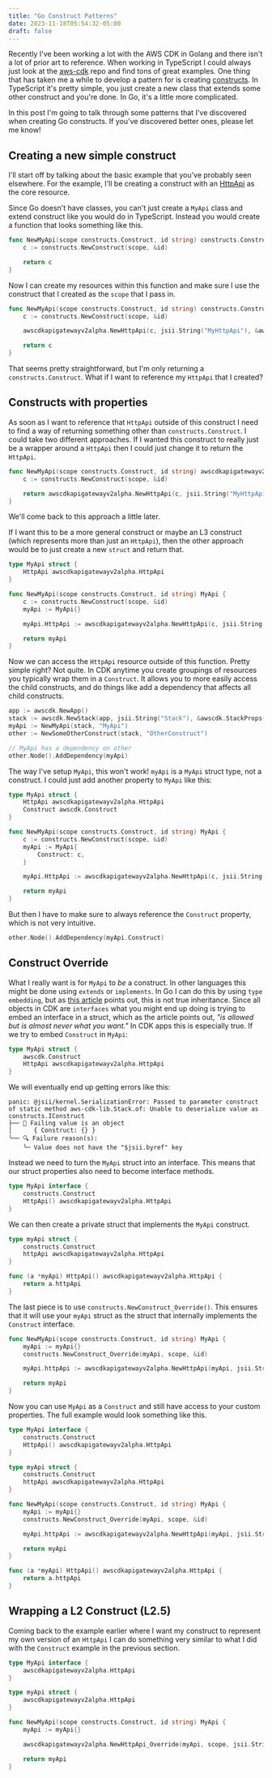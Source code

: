 ```yaml
---
title: "Go Construct Patterns"
date: 2023-11-18T05:54:32-05:00
draft: false
---
```


Recently I've been working a lot with the AWS CDK in Golang and there isn't a
lot of prior art to reference. When working in TypeScript I could always just
look at the [aws-cdk](https://github.com/aws/aws-cdk) repo and find tons of
great examples. One thing that has taken me a while to develop a pattern for is
creating [constructs](https://docs.aws.amazon.com/cdk/v2/guide/constructs.html).
In TypeScript it's pretty simple, you just create a new class that extends some
other construct and you're done. In Go, it's a little more complicated.

In this post I'm going to talk through some patterns that I've discovered when
creating Go constructs. If you've discovered better ones, please let me know!

## Creating a new simple construct

I'll start off by talking about the basic example that you've probably seen
elsewhere. For the example, I'll be creating a construct with an
[HttpApi](https://pkg.go.dev/github.com/aws/aws-cdk-go/awscdkapigatewayv2alpha/v2#HttpApi)
as the core resource.

Since Go doesn't have classes, you can't just create a `MyApi` class and extend
construct like you would do in TypeScript. Instead you would create a function
that looks something like this.

```go
func NewMyApi(scope constructs.Construct, id string) constructs.Construct {
    c := constructs.NewConstruct(scope, &id)

    return c
}
```

Now I can create my resources within this function and make sure I use the
construct that I created as the `scope` that I pass in.

```go
func NewMyApi(scope constructs.Construct, id string) constructs.Construct {
    c := constructs.NewConstruct(scope, &id)

	awscdkapigatewayv2alpha.NewHttpApi(c, jsii.String("MyHttpApi"), &awscdkapigatewayv2alpha.HttpApiProps{})

    return c
}
```

That seems pretty straightforward, but I'm only returning a
`constructs.Construct`. What if I want to reference my `HttpApi` that I created?

## Constructs with properties

As soon as I want to reference that `HttpApi` outside of this construct I need
to find a way of returning something other than `constructs.Construct`. I could
take two different approaches. If I wanted this construct to really just be a
wrapper around a `HttpApi` then I could just change it to return the `HttpApi`.

```go
func NewMyApi(scope constructs.Construct, id string) awscdkapigatewayv2alpha.HttpApi {
    c := constructs.NewConstruct(scope, &id)

	return awscdkapigatewayv2alpha.NewHttpApi(c, jsii.String("MyHttpApi"), &awscdkapigatewayv2alpha.HttpApiProps{})
}
```

We'll come back to this approach a little later.

If I want this to be a more general construct or maybe an L3 construct (which
represents more than just an `HttpApi`), then the other approach would be to
just create a new `struct` and return that.

```go
type MyApi struct {
    HttpApi awscdkapigatewayv2alpha.HttpApi
}

func NewMyApi(scope constructs.Construct, id string) MyApi {
    c := constructs.NewConstruct(scope, &id)
    myApi := MyApi{}

	myApi.HttpApi := awscdkapigatewayv2alpha.NewHttpApi(c, jsii.String("MyHttpApi"), &awscdkapigatewayv2alpha.HttpApiProps{})

    return myApi
}
```

Now we can access the `HttpApi` resource outside of this function. Pretty simple
right? Not quite. In CDK anytime you create groupings of resources you typically
wrap them in a `Construct`. It allows you to more easily access the child constructs,
and do things like add a dependency that affects all child constructs.


```go
app := awscdk.NewApp()
stack := awscdk.NewStack(app, jsii.String("Stack"), &awscdk.StackProps{})
myApi := NewMyApi(stack, "MyApi")
other := NewSomeOtherConstruct(stack, "OtherConstruct")

// MyApi has a dependency on other
other.Node().AddDependency(myApi)
```

The way I've setup `MyApi`, this won't work! `myApi` is a `MyApi` struct type,
not a construct. I could just add another property to `MyApi` like this:

```go
type MyApi struct {
    HttpApi awscdkapigatewayv2alpha.HttpApi
    Construct awscdk.Construct
}

func NewMyApi(scope constructs.Construct, id string) MyApi {
    c := constructs.NewConstruct(scope, &id)
    myApi := MyApi{
        Construct: c,
    }

	myApi.HttpApi := awscdkapigatewayv2alpha.NewHttpApi(c, jsii.String("MyHttpApi"), &awscdkapigatewayv2alpha.HttpApiProps{})

    return myApi
}
```

But then I have to make sure to always reference the `Construct` property, which
is not very intuitive.

```go
other.Node().AddDependency(myApi.Construct)
```

## Construct Override

What I really want is for `MyApi` to _be_ a construct. In other languages this
might be done using `extends` or `implements`. In Go I can do this by using
`type embedding`, but as [this article](https://www.dolthub.com/blog/2023-02-22-golangs-fake-inheritance/)
points out, this is not true inheritance. Since all objects in CDK are
`interfaces` what you might end up doing is trying to embed an interface in a
struct, which as the article points out, _"is allowed but is almost never what you want."_
In CDK apps this is especially true. If we try to embed `Construct` in `MyApi`:

```go
type MyApi struct {
    awscdk.Construct
    HttpApi awscdkapigatewayv2alpha.HttpApi
}
```

We will eventually end up getting errors like this:

```shell
panic: @jsii/kernel.SerializationError: Passed to parameter construct of static method aws-cdk-lib.Stack.of: Unable to deserialize value as constructs.IConstruct
├── 🛑 Failing value is an object
│      { Construct: {} }
╰── 🔍 Failure reason(s):
    ╰─ Value does not have the "$jsii.byref" key
```

Instead we need to turn the `MyApi` struct into an interface. This means that
our struct properties also need to become interface methods.

```go
type MyApi interface {
    constructs.Construct
    HttpApi() awscdkapigatewayv2alpha.HttpApi
}
```

We can then create a private struct that implements the `MyApi` construct.

```go
type myApi struct {
    constructs.Construct
    httpApi awscdkapigatewayv2alpha.HttpApi
}

func (a *myApi) HttpApi() awscdkapigatewayv2alpha.HttpApi {
    return a.httpApi
}
```

The last piece is to use `constructs.NewConstruct_Override()`. This ensures that
it will use your `myApi` struct as the struct that internally implements the
`Construct` interface.

```go
func NewMyApi(scope constructs.Construct, id string) MyApi {
    myApi := myApi{}
    constructs.NewConstruct_Override(myApi, scope, &id)

	myApi.httpApi := awscdkapigatewayv2alpha.NewHttpApi(myApi, jsii.String("MyHttpApi"), &awscdkapigatewayv2alpha.HttpApiProps{})

    return myApi
}
```

Now you can use `MyApi` as a `Construct` and still have access to your custom
properties. The full example would look something like this.

```go
type MyApi interface {
    constructs.Construct
    HttpApi() awscdkapigatewayv2alpha.HttpApi
}

type myApi struct {
    constructs.Construct
    httpApi awscdkapigatewayv2alpha.HttpApi
}

func NewMyApi(scope constructs.Construct, id string) MyApi {
    myApi := myApi{}
    constructs.NewConstruct_Override(myApi, scope, &id)

	myApi.httpApi := awscdkapigatewayv2alpha.NewHttpApi(myApi, jsii.String("MyHttpApi"), &awscdkapigatewayv2alpha.HttpApiProps{})

    return myApi
}

func (a *myApi) HttpApi() awscdkapigatewayv2alpha.HttpApi {
    return a.httpApi
}
```

## Wrapping a L2 Construct (L2.5)

Coming back to the example earlier where I want my construct to represent my own
version of an `HttpApi` I can do something very similar to what I did with the
`Construct` example in the previous section.

```go
type MyApi interface {
    awscdkapigatewayv2alpha.HttpApi
}

type myApi struct {
    awscdkapigatewayv2alpha.HttpApi
}

func NewMyApi(scope constructs.Construct, id string) MyApi {
    myApi := myApi{}

	awscdkapigatewayv2alpha.NewHttpApi_Override(myApi, scope, jsii.String("MyHttpApi"), &awscdkapigatewayv2alpha.HttpApiProps{})

    return myApi
}
```
